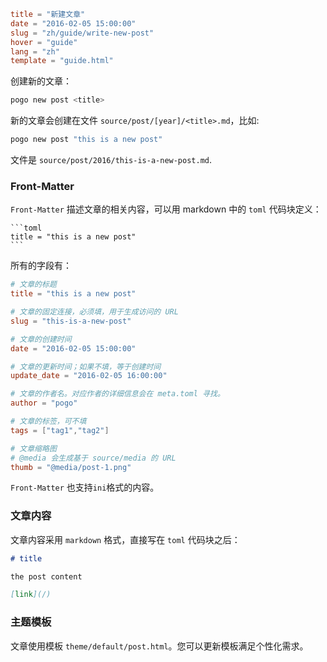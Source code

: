 ```toml
title = "新建文章"
date = "2016-02-05 15:00:00"
slug = "zh/guide/write-new-post"
hover = "guide"
lang = "zh"
template = "guide.html"
```

创建新的文章：

```bash
pogo new post <title>
```

新的文章会创建在文件 `source/post/[year]/<title>.md`，比如:

```bash
pogo new post "this is a new post"
```

文件是 `source/post/2016/this-is-a-new-post.md`.

### Front-Matter

`Front-Matter` 描述文章的相关内容，可以用 markdown 中的 `toml` 代码块定义：

    ```toml
    title = "this is a new post"
    ```

所有的字段有：

```toml
# 文章的标题
title = "this is a new post"

# 文章的固定连接，必须填，用于生成访问的 URL
slug = "this-is-a-new-post"

# 文章的创建时间
date = "2016-02-05 15:00:00"

# 文章的更新时间；如果不填，等于创建时间
update_date = "2016-02-05 16:00:00"

# 文章的作者名。对应作者的详细信息会在 meta.toml 寻找。
author = "pogo"

# 文章的标签，可不填
tags = ["tag1","tag2"]

# 文章缩略图
# @media 会生成基于 source/media 的 URL
thumb = "@media/post-1.png"
```

`Front-Matter` 也支持`ini`格式的内容。

### 文章内容

文章内容采用 `markdown` 格式，直接写在 `toml` 代码块之后：

```md
# title

the post content

[link](/)
```


### 主题模板

文章使用模板 `theme/default/post.html`。您可以更新模板满足个性化需求。